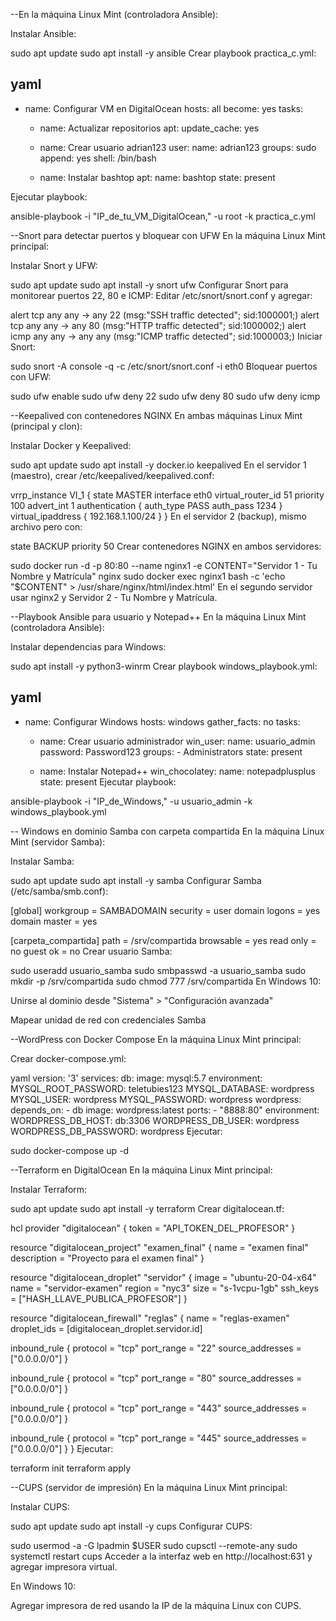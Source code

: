 --En la máquina Linux Mint (controladora Ansible):

Instalar Ansible:


sudo apt update
sudo apt install -y ansible
Crear playbook practica_c.yml:

yaml
---
- name: Configurar VM en DigitalOcean
  hosts: all
  become: yes
  tasks:
    - name: Actualizar repositorios
      apt:
        update_cache: yes

    - name: Crear usuario adrian123
      user:
        name: adrian123
        groups: sudo
        append: yes
        shell: /bin/bash

    - name: Instalar bashtop
      apt:
        name: bashtop
        state: present
      
Ejecutar playbook:


ansible-playbook -i "IP_de_tu_VM_DigitalOcean," -u root -k practica_c.yml







--Snort para detectar puertos y bloquear con UFW
En la máquina Linux Mint principal:

Instalar Snort y UFW:


sudo apt update
sudo apt install -y snort ufw
Configurar Snort para monitorear puertos 22, 80 e ICMP:
Editar /etc/snort/snort.conf y agregar:


alert tcp any any -> any 22 (msg:"SSH traffic detected"; sid:1000001;)
alert tcp any any -> any 80 (msg:"HTTP traffic detected"; sid:1000002;)
alert icmp any any -> any any (msg:"ICMP traffic detected"; sid:1000003;)
Iniciar Snort:


sudo snort -A console -q -c /etc/snort/snort.conf -i eth0
Bloquear puertos con UFW:


sudo ufw enable
sudo ufw deny 22
sudo ufw deny 80
sudo ufw deny icmp





--Keepalived con contenedores NGINX
En ambas máquinas Linux Mint (principal y clon):

Instalar Docker y Keepalived:


sudo apt update
sudo apt install -y docker.io keepalived
En el servidor 1 (maestro), crear /etc/keepalived/keepalived.conf:


vrrp_instance VI_1 {
    state MASTER
    interface eth0
    virtual_router_id 51
    priority 100
    advert_int 1
    authentication {
        auth_type PASS
        auth_pass 1234
    }
    virtual_ipaddress {
        192.168.1.100/24
    }
}
En el servidor 2 (backup), mismo archivo pero con:


state BACKUP
priority 50
Crear contenedores NGINX en ambos servidores:


sudo docker run -d -p 80:80 --name nginx1 -e CONTENT="Servidor 1 - Tu Nombre y Matrícula" nginx
sudo docker exec nginx1 bash -c 'echo "$CONTENT" > /usr/share/nginx/html/index.html'
En el segundo servidor usar nginx2 y Servidor 2 - Tu Nombre y Matrícula.





--Playbook Ansible para usuario y Notepad++
En la máquina Linux Mint (controladora Ansible):

Instalar dependencias para Windows:


sudo apt install -y python3-winrm
Crear playbook windows_playbook.yml:

yaml
---
- name: Configurar Windows
  hosts: windows
  gather_facts: no
  tasks:
    - name: Crear usuario administrador
      win_user:
        name: usuario_admin
        password: Password123
        groups:
          - Administrators
        state: present

    - name: Instalar Notepad++
      win_chocolatey:
        name: notepadplusplus
        state: present
Ejecutar playbook:


ansible-playbook -i "IP_de_Windows," -u usuario_admin -k windows_playbook.yml





-- Windows en dominio Samba con carpeta compartida
En la máquina Linux Mint (servidor Samba):

Instalar Samba:


sudo apt update
sudo apt install -y samba
Configurar Samba (/etc/samba/smb.conf):


[global]
   workgroup = SAMBADOMAIN
   security = user
   domain logons = yes
   domain master = yes

[carpeta_compartida]
   path = /srv/compartida
   browsable = yes
   read only = no
   guest ok = no
Crear usuario Samba:


sudo useradd usuario_samba
sudo smbpasswd -a usuario_samba
sudo mkdir -p /srv/compartida
sudo chmod 777 /srv/compartida
En Windows 10:

Unirse al dominio desde "Sistema" > "Configuración avanzada"

Mapear unidad de red con credenciales Samba





--WordPress con Docker Compose
En la máquina Linux Mint principal:

Crear docker-compose.yml:

yaml
version: '3'
services:
  db:
    image: mysql:5.7
    environment:
      MYSQL_ROOT_PASSWORD: teletubies123
      MYSQL_DATABASE: wordpress
      MYSQL_USER: wordpress
      MYSQL_PASSWORD: wordpress
  wordpress:
    depends_on:
      - db
    image: wordpress:latest
    ports:
      - "8888:80"
    environment:
      WORDPRESS_DB_HOST: db:3306
      WORDPRESS_DB_USER: wordpress
      WORDPRESS_DB_PASSWORD: wordpress
Ejecutar:


sudo docker-compose up -d






--Terraform en DigitalOcean
En la máquina Linux Mint principal:

Instalar Terraform:


sudo apt update
sudo apt install -y terraform
Crear digitalocean.tf:

hcl
provider "digitalocean" {
  token = "API_TOKEN_DEL_PROFESOR"
}

resource "digitalocean_project" "examen_final" {
  name        = "examen final"
  description = "Proyecto para el examen final"
}

resource "digitalocean_droplet" "servidor" {
  image    = "ubuntu-20-04-x64"
  name     = "servidor-examen"
  region   = "nyc3"
  size     = "s-1vcpu-1gb"
  ssh_keys = ["HASH_LLAVE_PUBLICA_PROFESOR"]
}

resource "digitalocean_firewall" "reglas" {
  name = "reglas-examen"
  droplet_ids = [digitalocean_droplet.servidor.id]

  inbound_rule {
    protocol         = "tcp"
    port_range       = "22"
    source_addresses = ["0.0.0.0/0"]
  }

  inbound_rule {
    protocol         = "tcp"
    port_range       = "80"
    source_addresses = ["0.0.0.0/0"]
  }

  inbound_rule {
    protocol         = "tcp"
    port_range       = "443"
    source_addresses = ["0.0.0.0/0"]
  }

  inbound_rule {
    protocol         = "tcp"
    port_range       = "445"
    source_addresses = ["0.0.0.0/0"]
  }
}
Ejecutar:


terraform init
terraform apply





--CUPS (servidor de impresión)
En la máquina Linux Mint principal:

Instalar CUPS:


sudo apt update
sudo apt install -y cups
Configurar CUPS:


sudo usermod -a -G lpadmin $USER
sudo cupsctl --remote-any
sudo systemctl restart cups
Acceder a la interfaz web en http://localhost:631 y agregar impresora virtual.

En Windows 10:

Agregar impresora de red usando la IP de la máquina Linux con CUPS.
